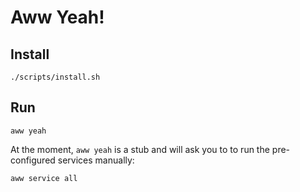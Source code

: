 # Aww Yeah!

## Install

```
./scripts/install.sh
```

## Run

```
aww yeah
```

At the moment, `aww yeah` is a stub and will ask you to to run the pre-configured services manually:

```
aww service all
```

